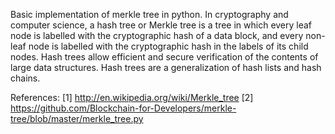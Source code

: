 Basic implementation of merkle tree in python.
In cryptography and computer science, a hash tree or Merkle tree is a 
tree in which every leaf node is labelled with the cryptographic hash 
of a data block, and every non-leaf node is labelled with the
cryptographic hash in the labels of its child nodes.
Hash trees allow efficient and secure verification of the 
contents of large data structures. Hash trees are a 
generalization of hash lists and hash chains.

References: 
[1] http://en.wikipedia.org/wiki/Merkle_tree 
[2] https://github.com/Blockchain-for-Developers/merkle-tree/blob/master/merkle_tree.py




